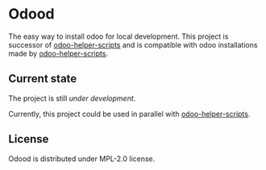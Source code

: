 # Odood

The easy way to install odoo for local development.
This project is successor of [odoo-helper-scripts](https://katyukha.gitlab.io/odoo-helper-scripts/) and is compatible with
odoo installations made by [odoo-helper-scripts](https://katyukha.gitlab.io/odoo-helper-scripts/).

## Current state

The project is still *under development*.

Currently, this project could be used in parallel with [odoo-helper-scripts](https://katyukha.gitlab.io/odoo-helper-scripts/).

## License

Odood is distributed under MPL-2.0 license.
